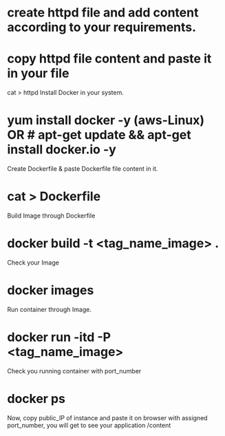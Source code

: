 #  create httpd file and add content according to your requirements.
#  copy httpd file content and paste it in your file
  cat > httpd
Install Docker in your system.
# yum install docker -y (aws-Linux) OR # apt-get update && apt-get install docker.io -y
Create Dockerfile & paste Dockerfile file content in it.
# cat > Dockerfile
Build Image through Dockerfile
# docker build -t <tag_name_image> .
Check your Image
# docker images
Run container through Image.
# docker run -itd -P <tag_name_image>
Check you running container with port_number
# docker ps
Now, copy public_IP of instance and paste it on browser with assigned port_number, you will get to see your application /content
